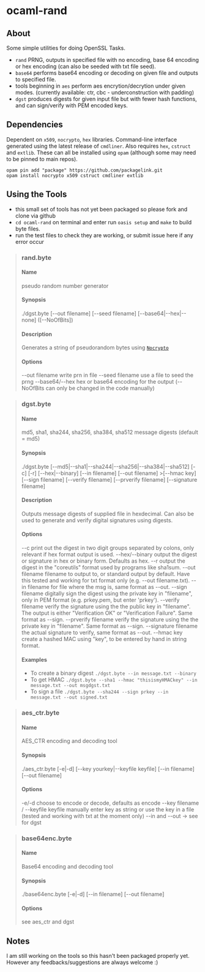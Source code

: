 # ocaml-rand

## About

Some simple utilities for doing OpenSSL Tasks.

* `rand` PRNG, outputs in specified file with no encoding, base 64 encoding or hex encoding (can also be seeded with txt file seed).
* `base64` performs base64 encoding or decoding on given file and outputs to specified file.
* tools beginning in `aes` perform aes encrytion/decrytion under given modes. (currently available: ctr, cbc - underconstruction with padding)
* `dgst` produces digests for given input file but with fewer hash functions, and can sign/verify with PEM encoded keys.

## Dependencies

Dependent on `x509`, `nocrypto`, `hex` libraries. Command-line interface generated using the latest release of `cmdliner`. Also requires `hex`, `cstruct` and `extlib`.
These can all be installed using `opam` (although some may need to be pinned to main repos).

```
opam pin add "package" https://github.com/packagelink.git
opam install nocrypto x509 cstruct cmdliner extlib
```

## Using the Tools
* this small set of tools has not yet been packaged so please fork and clone via github
* `cd ocaml-rand` on terminal and enter run `oasis setup` and `make` to build byte files.
* run the test files to check they are working, or submit issue here if any error occur

>### rand.byte
>#### Name 
>pseudo random number generator
>#### Synopsis
>./dgst.byte [--out filename] [--seed filename] [--base64|--hex|--none] ([--NoOfBits])
>#### Description
>Generates a string of pseudorandom bytes using [`Nocrypto`](https://github.com/mirleft/ocaml-nocrypto)
>#### Options
>--out filename
>  write prn in file
>--seed filename
>  use a file to seed the prng
>--base64/--hex
>  hex or base64 encoding for the output
>(--NoOfBits can only be changed in the code manually)


>### dgst.byte
>#### Name
>md5, sha1, sha244, sha256, sha384, sha512 message digests (default = md5)
>#### Synopsis
>./dgst.byte [--md5|--sha1|--sha244|--sha256|--sha384|--sha512] [-c] [-r] [--hex|--binary] [--in filename] [--out filename] >[--hmac key] [--sign filename] [--verify filename] [--prverify filename] [--signature filename]
>#### Description
>Outputs message digests of supplied file in hexdecimal. Can also be used to generate and verify digital signatures using digests.
>#### Options
>--c
>  print out the digest in two digit groups separated by colons, only relevant if hex format output is used.
>--hex/--binary
>  output the digest or signature in hex or binary form. Defaults as hex.
>--r
>  output the digest in the "coreutils" format used by programs like sha1sum.
>--out filename
>  filename to output to, or standard output by default. Have this tested and working for txt format only (e.g. --out filename.txt).
>--in filename
>  for file where the msg is, same format as --out.
>--sign filename
>  digitally sign the digest using the private key in "filename", only in PEM format (e.g. prkey.pem, but enter 'prkey').
>--verify filename
>  verify the signature using the the public key in "filename". The output is either "Verification OK" or "Verification Failure". Same format as --sign.
>--prverify filename
>  verify the signature using the the private key in "filename". Same format as --sign.
>--signature filename
>  the actual signature to verify, same format as --out.
>--hmac key
>  create a hashed MAC using "key", to be entered by hand in string format.
>#### Examples
>* To create a binary digest `./dgst.byte --in message.txt --binary`
>* To get HMAC `./dgst.byte --sha1 --hmac "thisismyHMACkey" --in message.txt --out msgdgst.txt`
>* To sign a file `./dgst.byte --sha244 --sign prkey --in message.txt --out signed.txt`


>### aes_ctr.byte
>#### Name 
>AES_CTR encoding and decoding tool
>#### Synopsis
>./aes_ctr.byte [-e|-d] [--key yourkey|--keyfile keyfile] [--in filename] [--out filename] 
>#### Options
>-e/-d
>  choose to encode or decode, defaults as encode
>--key filename / --keyfile keyfile
>  manually enter key as string or use the key in a file (tested and working with txt at the moment only)
>--in and --out -> see for dgst


>### base64enc.byte
>#### Name
>Base64 encoding and decoding tool
>#### Synopsis
>./base64enc.byte [-e|-d] [--in filename] [--out filename]
>#### Options
>see aes_ctr and dgst

## Notes
I am still working on the tools so this hasn't been packaged properly yet. However any feedbacks/suggestions are always welcome :) 
